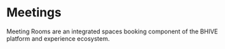 # Meetings

Meeting Rooms are an integrated spaces booking component of the
BHIVE platform and experience ecosystem.